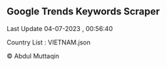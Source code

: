

## Google Trends Keywords Scraper 
 
Last Update 04-07-2023 , 00:56:40

Country List :
VIETNAM.json



© Abdul Muttaqin 
